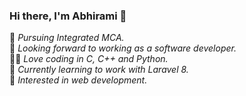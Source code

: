 ### Hi there, I'm Abhirami 👋
🔭 *Pursuing Integrated MCA.* <br />
🤞  *Looking forward to working as a software developer.* <br />
👩‍💻 *Love coding in C, C++ and Python.* <br />
🌱 *Currently learning to work with Laravel 8.* <br />
🤖 *Interested in web development.* <br />

<!--
**lionking2000/lionking2000** is a ✨ _special_ ✨ repository because its `README.md` (this file) appears on your GitHub profile.

Here are some ideas to get you started:

- 🔭 I’m currently working on ...
- 🌱 I’m currently learning ...
- 👯 I’m looking to collaborate on ...
- 🤔 I’m looking for help with ...
- 💬 Ask me about ...
- 📫 How to reach me: ...
- 😄 Pronouns: ...
- ⚡ Fun fact: ...
-->
